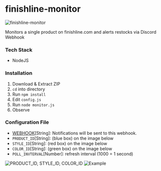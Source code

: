 # finishline-monitor
![finishline-monitor](https://i.imgur.com/hywRuR6.png)

Monitors a single product on finishline.com and alerts restocks via Discord Webhook

### Tech Stack
- NodeJS  

### Installation
1. Download & Extract ZIP
2. `cd` into directory
3. Run `npm install`
4. Edit `config.js`
6. Run `node monitor.js` 
7. Observe

### Configuration File
- [WEBHOOK](https://support.discord.com/hc/en-us/articles/228383668-Intro-to-Webhooks?page=1)[String]: Notifications will be sent to this webhook.
- `PRODUCT_ID`[String]: (blue box) on the image below
- `STYLE_ID`[String]: (red box) on the image below
- `COLOR_ID`[String]: (green box) on the image below
- `POLL_INVTERVAL`[Number]: refresh interval (1000 = 1 second)

![PRODUCT_ID, STYLE_ID, COLOR_ID](https://i.ibb.co/2SV4Qh5/imageedit-4-5085916166.gif)
![Example](https://i.ibb.co/qd94JF5/Screen-Shot-2020-07-01-at-11-25-18-PM.png)
